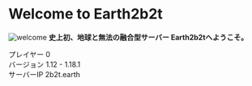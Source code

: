 # Welcome to Earth2b2t
![welcome](https://user-images.githubusercontent.com/80201746/157685498-73c0d7ec-387e-4168-ae22-b45bf8c0ecb9.png)
**史上初、地球と無法の融合型サーバー Earth2b2tへようこそ。**

プレイヤー 0  
バージョン 1.12 - 1.18.1  
サーバーIP 2b2t.earth
